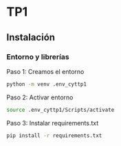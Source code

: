 # TP1

## Instalación

### Entorno y librerías

Paso 1: Creamos el entorno

```bash
python -m venv .env_cyttp1
```

Paso 2: Activar entorno

```bash
source .env_cyttp1/Scripts/activate
```

Paso 3: Instalar requirements.txt
```bash
pip install -r requirements.txt
```